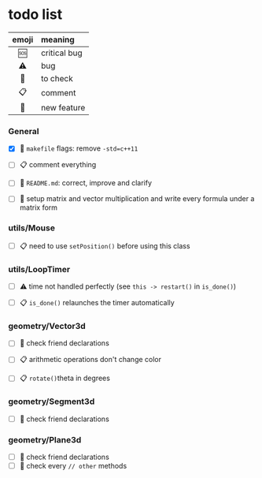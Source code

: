 # todo list

| emoji       | meaning      |
| :---------: | :----------- |
| :sos:       | critical bug |
| :warning:   | bug          |
| :eyes:      | to check     |
| :clipboard: | comment      |
| :tada:      | new feature  |

### General
- [x] :eyes: `makefile` flags: remove `-std=c++11`
- [ ] :clipboard: comment everything
- [ ] :tada: `README.md`: correct, improve and clarify
- [ ] :tada: setup matrix and vector multiplication and write every formula under a matrix form


### utils/Mouse
- [ ] :clipboard: need to use `setPosition()` before using this class


### utils/LoopTimer
- [ ] :warning: time not handled perfectly (see `this -> restart()` in `is_done()`)
- [ ] :clipboard: `is_done()` relaunches the timer automatically


### geometry/Vector3d
- [ ] :eyes: check friend declarations
- [ ] :clipboard: arithmetic operations don't change color
- [ ] :clipboard: `rotate()`theta in degrees


### geometry/Segment3d
- [ ] :eyes: check friend declarations


### geometry/Plane3d
- [ ] :eyes: check friend declarations
- [ ] :eyes: check every `// other` methods